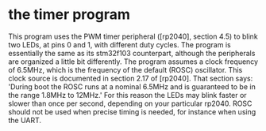 # the timer program

This program uses the PWM timer peripheral ([rp2040], section 4.5) to blink two LEDs, at pins 0 and 1, with different duty cycles. The program is essentially the same as its stm32f103 counterpart,
although the peripherals are organized a little bit differently. The program assumes a clock frequency of 6.5MHz, which is the frequency of the default (ROSC) oscillator. This clock source is
documented in section 2.17 of [rp2040]. That section says: 'During boot the ROSC runs at a nominal 6.5MHz and is guaranteed to be in the range 1.8MHz to 12MHz.' For this reason the LEDs may blink
faster or slower than  once per second, depending on your particular rp2040. ROSC should not be used when precise timing is needed, for instance when using the UART.
